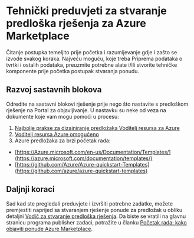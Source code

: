 <properties
   pageTitle="Tehnički preduvjeti za stvaranje predloška rješenja za Marketplace | Microsoft Azure"
   description="Razumijevanje zahtjevima za stvaranje predloška rješenja za implementaciju i prodaju na trgovine Windows Azure"
   services="marketplace-publishing"
   documentationCenter=""
   authors="HannibalSII"
   manager="hascipio"
   editor=""/>

<tags
   ms.service="marketplace"
   ms.devlang="na"
   ms.topic="article"
   ms.tgt_pltfrm="na"
   ms.workload="na"
   ms.date="01/28/2016"
   ms.author="hascipio; v-divte" />

# <a name="technical-prerequisites-for-creating-a-solution-template-for-the-azure-marketplace"></a>Tehnički preduvjeti za stvaranje predloška rješenja za Azure Marketplace
Čitanje postupka temeljito prije početka i razumijevanje gdje i zašto se izvode svakog koraka. Najveću moguću, koje treba Priprema podataka o tvrtki i ostalih podataka, preuzmite potrebne alate i/ili stvorite tehničke komponente prije početka postupak stvaranja ponudu.  

## <a name="developing-building-blocks"></a>Razvoj sastavnih blokova
Odredite na sastavni blokovi rješenje prije nego što nastavite s predloškom rješenje na Portal za objavljivanje. U nastavku su neke od veza na dokumente koje vam mogu pomoći u procesu:

1. [Najbolje prakse za dizajniranje predložaka Voditelj resursa za Azure](../best-practices-resource-manager-design-templates.md)
2. [Voditelj resursa Azure omogućeno](../resource-group-authoring-templates.md)
3. Azure predložaka za brzi početak rada:
  - [https://Azure.microsoft.com/en-us/Documentation/Templates/](https://azure.microsoft.com/documentation/templates/)
  - [https://github.com/Azure/Azure-quickstart-Templates](https://github.com/azure/azure-quickstart-templates)

## <a name="next-steps"></a>Daljnji koraci
Sad kad ste pregledali preduvjete i izvršiti potrebne zadatke, možete premjestiti naprijed sa stvaranjem rješenje ponude za predložak u obliku detaljni [Vodič za stvaranje predloška rješenja](marketplace-publishing-solution-template-creation.md). Da biste se vratili na glavnu stranicu programa publisher zadaci, potražite u članku [Početak rada: kako objaviti ponude Azure Marketplace](marketplace-publishing-getting-started.md).


[link-acct]:marketplace-publishing-accounts-creation-registration.md
